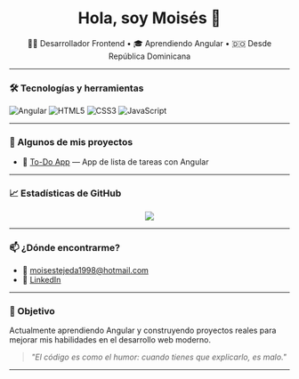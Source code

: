 
<h1 align="center">Hola, soy Moisés 👋</h1>

<p align="center">
  👨‍💻 Desarrollador Frontend • 🎓 Aprendiendo Angular • 🇩🇴 Desde República Dominicana
</p>

---

### 🛠 Tecnologías y herramientas
![Angular](https://img.shields.io/badge/-Angular-DD0031?style=flat-square&logo=angular&logoColor=white)
![HTML5](https://img.shields.io/badge/-HTML5-E34F26?style=flat-square&logo=html5&logoColor=white)
![CSS3](https://img.shields.io/badge/-CSS3-1572B6?style=flat-square&logo=css3&logoColor=white)
![JavaScript](https://img.shields.io/badge/-JavaScript-F7DF1E?style=flat-square&logo=javascript&logoColor=black)

---

### 📂 Algunos de mis proyectos
- 📝 [To-Do App](https://github.com/Moises-Tejeda-M/To-Do) — App de lista de tareas con Angular

---

### 📈 Estadísticas de GitHub

<p align="center">
  <img src="https://github-readme-stats.vercel.app/api?username=Moises-Tejeda-M&show_icons=true&theme=radical" />
</p>

---

### 📫 ¿Dónde encontrarme?

- 📧 moisestejeda1998@hotmail.com
- 💼 [LinkedIn](https://linkedin.com/in/moises-tejeda-a25b59268/)

---

### 🚀 Objetivo

Actualmente aprendiendo Angular y construyendo proyectos reales para mejorar mis habilidades en el desarrollo web moderno.

> *"El código es como el humor: cuando tienes que explicarlo, es malo."*

---





